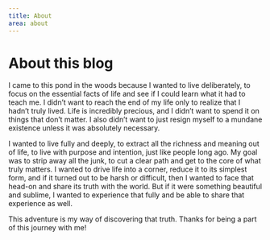```yaml
---
title: About
area: about
---
```


# About this blog

I came to this pond in the woods because I wanted to live deliberately, to focus on the essential facts of life and see if I could learn what it had to teach me. I didn’t want to reach the end of my life only to realize that I hadn’t truly lived. Life is incredibly precious, and I didn’t want to spend it on things that don’t matter. I also didn’t want to just resign myself to a mundane existence unless it was absolutely necessary.

I wanted to live fully and deeply, to extract all the richness and meaning out of life, to live with purpose and intention, just like people long ago. My goal was to strip away all the junk, to cut a clear path and get to the core of what truly matters. I wanted to drive life into a corner, reduce it to its simplest form, and if it turned out to be harsh or difficult, then I wanted to face that head-on and share its truth with the world. But if it were something beautiful and sublime, I wanted to experience that fully and be able to share that experience as well.

This adventure is my way of discovering that truth. Thanks for being a part of this journey with me!
